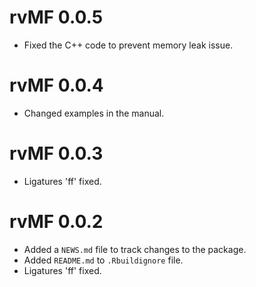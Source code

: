# rvMF 0.0.5

-   Fixed the C++ code to prevent memory leak issue.

# rvMF 0.0.4

-   Changed examples in the manual.

# rvMF 0.0.3

-   Ligatures 'ff' fixed.

# rvMF 0.0.2

-   Added a `NEWS.md` file to track changes to the package.
-   Added `README.md` to `.Rbuildignore` file.
-   Ligatures 'ff' fixed.
